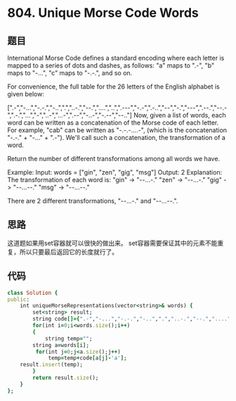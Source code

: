 # 804. Unique Morse Code Words
## 题目
International Morse Code defines a standard encoding where each letter is mapped to a series of dots and dashes, as follows: "a" maps to ".-", "b" maps to "-...", "c" maps to "-.-.", and so on.

For convenience, the full table for the 26 letters of the English alphabet is given below:

[".-","-...","-.-.","-..",".","..-.","--.","....","..",".---","-.-",".-..","--","-.","---",".--.","--.-",".-.","...","-","..-","...-",".--","-..-","-.--","--.."]
Now, given a list of words, each word can be written as a concatenation of the Morse code of each letter. For example, "cab" can be written as "-.-.-....-", (which is the concatenation "-.-." + "-..." + ".-"). We'll call such a concatenation, the transformation of a word.

Return the number of different transformations among all words we have.

Example:
Input: words = ["gin", "zen", "gig", "msg"]
Output: 2
Explanation: 
The transformation of each word is:
"gin" -> "--...-."
"zen" -> "--...-."
"gig" -> "--...--."
"msg" -> "--...--."

There are 2 different transformations, "--...-." and "--...--.".
## 思路
这道题如果用set容器就可以很快的做出来。
set容器需要保证其中的元素不能重复，所以只要最后返回它的长度就行了。
## 代码
```ruby
class Solution {
public:
    int uniqueMorseRepresentations(vector<string>& words) {
        set<string> result;
        string code[]={".-","-...","-.-.","-..",".","..-.","--.","....","..",".---","-.-",".-..","--","-.","---",".--.","--.-",".-.","...","-","..-","...-",".--","-..-","-.--","--.."};
        for(int i=0;i<words.size();i++)
        {
            string temp="";
        string a=words[i];
         for(int j=0;j<a.size();j++)
             temp=temp+code[a[j]-'a'];
    result.insert(temp);
        }
        return result.size();
    }
};
```
